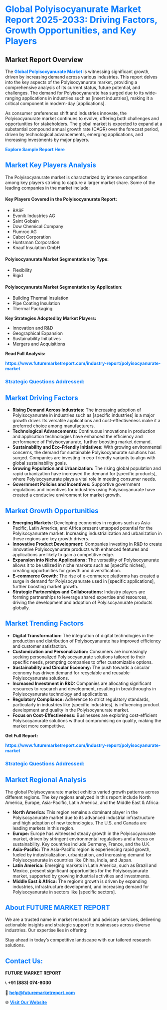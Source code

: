 <h1 style="color: #007BFF;">Global Polyisocyanurate Market Report 2025-2033: Driving Factors, Growth Opportunities, and Key Players</h1>

<section id="overview">
<h2>Market Report Overview</h2>
<p>The <a href="https://www.futuremarketreport.com/industry-report/polyisocyanurate-market" style="color: #007BFF; text-decoration: none;"><strong>Global Polyisocyanurate Market</strong></a> is witnessing significant growth, driven by increasing demand across various industries. This report delves into the key aspects of the Polyisocyanurate market, providing a comprehensive analysis of its current status, future potential, and challenges. The demand for Polyisocyanurate has surged due to its wide-ranging applications in industries such as [insert industries], making it a critical component in modern-day [applications].</p>
<p>As consumer preferences shift and industries innovate, the Polyisocyanurate market continues to evolve, offering both challenges and opportunities for stakeholders. The global market is expected to expand at a substantial compound annual growth rate (CAGR) over the forecast period, driven by technological advancements, emerging applications, and increasing investments by major players.</p>
</section>

<section id="overview">
<p><a href="https://www.futuremarketreport.com/request-sample/reportId=82915" style="color: #007BFF; text-decoration: none;"><strong>Explore Sample Report Here</strong></a></p>
</section>

<section id="key-players">
<h2 style="color: #007BFF;">Market Key Players Analysis</h2>
<p>The Polyisocyanurate market is characterized by intense competition among key players striving to capture a larger market share. Some of the leading companies in the market include:</p>
<h4>Key Players Covered in the Polyisocyanurate Report:</h4>
<ul><li>BASF</li><li>Evonik Industries AG</li><li>Saint Gobain</li><li>Dow Chemical Company</li><li>Flumroc AG</li><li>Cabot Corporation</li><li>Huntsman Corporation</li><li>Knauf Insulation GmbH</li></ul>
<h4>Polyisocyanurate Market Segmentation by Type:</h4>
<ul><li>Flexibility</li><li>Rigid</li></ul>

<h4>Polyisocyanurate Market Segmentation by Application:</h4>
<ul><li>Building Thermal Insulation</li><li>Pipe Coating Insulation</li><li>Thermal Packaging</li></ul>
<p><strong>Key Strategies Adopted by Market Players:</strong></p>
<ul>
<li>Innovation and R&D</li>
<li>Geographical Expansion</li>
<li>Sustainability Initiatives</li>
<li>Mergers and Acquisitions</li>
</ul>
</section>

<section>
<p><strong>Read Full Analysis: </strong></p><a href="https://www.futuremarketreport.com/industry-report/polyisocyanurate-market" style="color: #007BFF; text-decoration: none;"><strong>https://www.futuremarketreport.com/industry-report/polyisocyanurate-market</strong></a>
<h3 style="color: #007BFF;">Strategic Questions Addressed:</h3>
</section>

<section id="driving-factors">
<h2 style="color: #007BFF;">Market Driving Factors</h2>
<ul>
<li><strong>Rising Demand Across Industries:</strong> The increasing adoption of Polyisocyanurate in industries such as [specific industries] is a major growth driver. Its versatile applications and cost-effectiveness make it a preferred choice among manufacturers.</li>
<li><strong>Technological Advancements:</strong> Continuous innovations in production and application technologies have enhanced the efficiency and performance of Polyisocyanurate, further boosting market demand.</li>
<li><strong>Sustainability and Eco-Friendly Initiatives:</strong> With growing environmental concerns, the demand for sustainable Polyisocyanurate solutions has surged. Companies are investing in eco-friendly variants to align with global sustainability goals.</li>
<li><strong>Growing Population and Urbanization:</strong> The rising global population and rapid urbanization have increased the demand for [specific products], where Polyisocyanurate plays a vital role in meeting consumer needs.</li>
<li><strong>Government Policies and Incentives:</strong> Supportive government regulations and incentives for industries using Polyisocyanurate have created a conducive environment for market growth.</li>
</ul>
</section>

<section id="growth-opportunities">
<h2 style="color: #007BFF;">Market Growth Opportunities</h2>
<ul>
<li><strong>Emerging Markets:</strong> Developing economies in regions such as Asia-Pacific, Latin America, and Africa present untapped potential for the Polyisocyanurate market. Increasing industrialization and urbanization in these regions are key growth drivers.</li>
<li><strong>Innovative Product Development:</strong> Companies investing in R&D to create innovative Polyisocyanurate products with enhanced features and applications are likely to gain a competitive edge.</li>
<li><strong>Expansion into Niche Applications:</strong> The versatility of Polyisocyanurate allows it to be utilized in niche markets such as [specific niches], creating opportunities for growth and diversification.</li>
<li><strong>E-commerce Growth:</strong> The rise of e-commerce platforms has created a surge in demand for Polyisocyanurate used in [specific applications], further boosting market growth.</li>
<li><strong>Strategic Partnerships and Collaborations:</strong> Industry players are forming partnerships to leverage shared expertise and resources, driving the development and adoption of Polyisocyanurate products globally.</li>
</ul>
</section>

<section id="trending-factors">
<h2 style="color: #007BFF;">Market Trending Factors</h2>
<ul>
<li><strong>Digital Transformation:</strong> The integration of digital technologies in the production and distribution of Polyisocyanurate has improved efficiency and customer satisfaction.</li>
<li><strong>Customization and Personalization:</strong> Consumers are increasingly seeking personalized Polyisocyanurate solutions tailored to their specific needs, prompting companies to offer customizable options.</li>
<li><strong>Sustainability and Circular Economy:</strong> The push towards a circular economy has driven demand for recyclable and reusable Polyisocyanurate solutions.</li>
<li><strong>Increased Investment in R&D:</strong> Companies are allocating significant resources to research and development, resulting in breakthroughs in Polyisocyanurate technology and applications.</li>
<li><strong>Regulatory Compliance:</strong> Adherence to strict regulatory standards, particularly in industries like [specific industries], is influencing product development and quality in the Polyisocyanurate market.</li>
<li><strong>Focus on Cost-Effectiveness:</strong> Businesses are exploring cost-efficient Polyisocyanurate solutions without compromising on quality, making the market more competitive.</li>
</ul>
</section>

<section>
<p><strong>Get Full Report: </strong></p><a href="https://www.futuremarketreport.com/industry-report/polyisocyanurate-market" style="color: #007BFF; text-decoration: none;"><strong>https://www.futuremarketreport.com/industry-report/polyisocyanurate-market</strong></a>
<h3 style="color: #007BFF;">Strategic Questions Addressed:</h3>
</section>


<section id="regional-analysis">
<h2 style="color: #007BFF;">Market Regional Analysis</h2>
<p>The global Polyisocyanurate market exhibits varied growth patterns across different regions. The key regions analyzed in this report include North America, Europe, Asia-Pacific, Latin America, and the Middle East & Africa:</p>
<ul>
<li><strong>North America:</strong> This region remains a dominant player in the Polyisocyanurate market due to its advanced industrial infrastructure and high adoption of new technologies. The U.S. and Canada are leading markets in this region.</li>
<li><strong>Europe:</strong> Europe has witnessed steady growth in the Polyisocyanurate market, driven by stringent environmental regulations and a focus on sustainability. Key countries include Germany, France, and the U.K.</li>
<li><strong>Asia-Pacific:</strong> The Asia-Pacific region is experiencing rapid growth, fueled by industrialization, urbanization, and increasing demand for Polyisocyanurate in countries like China, India, and Japan.</li>
<li><strong>Latin America:</strong> Emerging markets in Latin America, such as Brazil and Mexico, present significant opportunities for the Polyisocyanurate market, supported by growing industrial activities and investments.</li>
<li><strong>Middle East & Africa:</strong> The region’s growth is driven by expanding industries, infrastructure development, and increasing demand for Polyisocyanurate in sectors like [specific sectors].</li>
</ul>
</section>

<footer>
<h2 style="color: #007BFF;">About FUTURE MARKET REPORT</h2>
<p>We are a trusted name in market research and advisory services, delivering actionable insights and strategic support to businesses across diverse industries. Our expertise lies in offering:</p>

<p>Stay ahead in today’s competitive landscape with our tailored research solutions.</p>

<h2 style="color: #007BFF;">Contact Us:</h2>
<p><strong>FUTURE MARKET REPORT</strong></p>
<p>📞 <strong>+91 (883) 074-8030</strong></p>
<p>📧 <strong><a href="mailto:help@futuremarketreport.com" style="color: #007BFF;">help@futuremarketreport.com</a></strong></p>
<p>🌐 <strong><a href="https://www.futuremarketreport.com/" style="color: #007BFF;">Visit Our Website</a></strong></p>
</footer>
